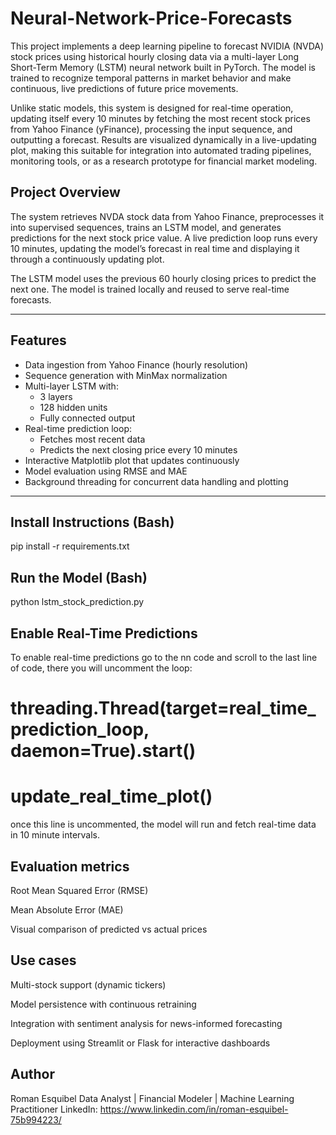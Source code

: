 # Neural-Network-Price-Forecasts
This project implements a deep learning pipeline to forecast NVIDIA (NVDA) stock prices using historical hourly closing data via a multi-layer Long Short-Term Memory (LSTM) neural network built in PyTorch. The model is trained to recognize temporal patterns in market behavior and make continuous, live predictions of future price movements.

Unlike static models, this system is designed for real-time operation, updating itself every 10 minutes by fetching the most recent stock prices from Yahoo Finance (yFinance), processing the input sequence, and outputting a forecast. Results are visualized dynamically in a live-updating plot, making this suitable for integration into automated trading pipelines, monitoring tools, or as a research prototype for financial market modeling.

## Project Overview

The system retrieves NVDA stock data from Yahoo Finance, preprocesses it into supervised sequences, trains an LSTM model, and generates predictions for the next stock price value. A live prediction loop runs every 10 minutes, updating the model’s forecast in real time and displaying it through a continuously updating plot.

The LSTM model uses the previous 60 hourly closing prices to predict the next one. The model is trained locally and reused to serve real-time forecasts.

---

## Features

- Data ingestion from Yahoo Finance (hourly resolution)
- Sequence generation with MinMax normalization
- Multi-layer LSTM with:
  - 3 layers
  - 128 hidden units
  - Fully connected output
- Real-time prediction loop:
  - Fetches most recent data
  - Predicts the next closing price every 10 minutes
- Interactive Matplotlib plot that updates continuously
- Model evaluation using RMSE and MAE
- Background threading for concurrent data handling and plotting

---

## Install Instructions (Bash)
pip install -r requirements.txt

## Run the Model (Bash)
python lstm_stock_prediction.py


## Enable Real-Time Predictions

To enable real-time predictions go to the nn code and scroll to the last line of code, there you will uncomment the loop:

# threading.Thread(target=real_time_prediction_loop, daemon=True).start()
# update_real_time_plot()

once this line is uncommented, the model will run and fetch real-time data in 10 minute intervals.


## Evaluation metrics
Root Mean Squared Error (RMSE)

Mean Absolute Error (MAE)

Visual comparison of predicted vs actual prices

## Use cases
Multi-stock support (dynamic tickers)

Model persistence with continuous retraining

Integration with sentiment analysis for news-informed forecasting

Deployment using Streamlit or Flask for interactive dashboards

## Author 
Roman Esquibel
Data Analyst | Financial Modeler | Machine Learning Practitioner
LinkedIn: https://www.linkedin.com/in/roman-esquibel-75b994223/

